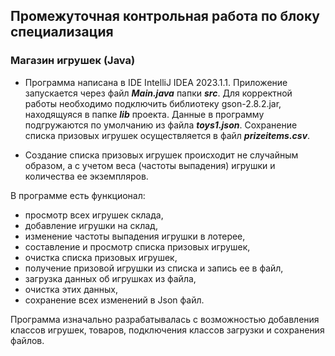 ## Промежуточная контрольная работа по блоку специализация

### Магазин игрушек (Java)


- Программа написана в IDE IntelliJ IDEA 2023.1.1. Приложение запускается через файл ***Main.java*** папки ***src***.
Для корректной работы необходимо подключить библиотеку gson-2.8.2.jar, находящуяся в папке ***lib*** проекта.
Данные в программу подгружаются по умолчанию из файла ***toys1.json***.
Сохранение списка призовых игрушек осуществляется в файл ***prizeitems.csv***.

- Создание списка призовых игрушек происходит не случайным образом, а с учетом веса (частоты выпадения) игрушки и количества ее экземпляров.

В программе есть функционал:
- просмотр всех игрушек склада,
- добавление игрушки на склад,
- изменение частоты выпадения игрушки в лотерее,
- составление и просмотр списка призовых игрушек,
- очистка списка призовых игрушек,
- получение призовой игрушки из списка и запись ее в файл,
- загрузка данных об игрушках из файла,
- очистка этих данных,
- сохранение всех изменений в Json файл.

Программа изначально разрабатывалась с возможностью добавления классов игрушек, товаров, подключения классов загрузки и сохранения файлов. 

